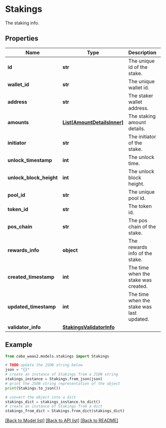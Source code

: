 # Stakings

The staking info.

## Properties

Name | Type | Description | Notes
------------ | ------------- | ------------- | -------------
**id** | **str** | The unique id of the stake. | 
**wallet_id** | **str** | The unique wallet id. | 
**address** | **str** | The staker wallet address. | 
**amounts** | [**List[AmountDetailsInner]**](AmountDetailsInner.md) | The staking amount details. | 
**initiator** | **str** | The initiator of the stake. | [optional] 
**unlock_timestamp** | **int** | The unlock time. | [optional] 
**unlock_block_height** | **int** | The unlock block height. | [optional] 
**pool_id** | **str** | The unique pool id. | 
**token_id** | **str** | The token id. | 
**pos_chain** | **str** | The pos chain of the stake. | [optional] 
**rewards_info** | **object** | The rewards info of the stake. | [optional] 
**created_timestamp** | **int** | The time when the stake was created. | 
**updated_timestamp** | **int** | The time when the stake was last updated. | 
**validator_info** | [**StakingsValidatorInfo**](StakingsValidatorInfo.md) |  | 

## Example

```python
from cobo_waas2.models.stakings import Stakings

# TODO update the JSON string below
json = "{}"
# create an instance of Stakings from a JSON string
stakings_instance = Stakings.from_json(json)
# print the JSON string representation of the object
print(Stakings.to_json())

# convert the object into a dict
stakings_dict = stakings_instance.to_dict()
# create an instance of Stakings from a dict
stakings_from_dict = Stakings.from_dict(stakings_dict)
```
[[Back to Model list]](../README.md#documentation-for-models) [[Back to API list]](../README.md#documentation-for-api-endpoints) [[Back to README]](../README.md)


